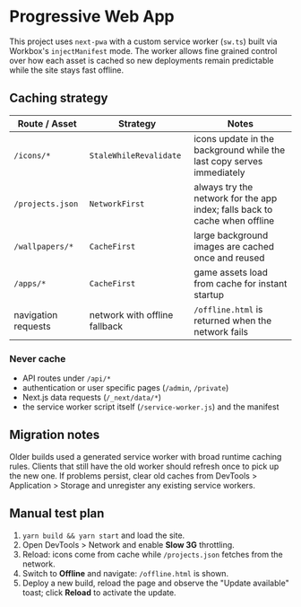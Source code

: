 # Progressive Web App

This project uses `next-pwa` with a custom service worker (`sw.ts`) built via Workbox's `injectManifest` mode. The worker allows fine grained control over how each asset is cached so new deployments remain predictable while the site stays fast offline.

## Caching strategy

| Route / Asset | Strategy | Notes |
|---------------|----------|-------|
| `/icons/*` | `StaleWhileRevalidate` | icons update in the background while the last copy serves immediately |
| `/projects.json` | `NetworkFirst` | always try the network for the app index; falls back to cache when offline |
| `/wallpapers/*` | `CacheFirst` | large background images are cached once and reused |
| `/apps/*` | `CacheFirst` | game assets load from cache for instant startup |
| navigation requests | network with offline fallback | `/offline.html` is returned when the network fails |

### Never cache
- API routes under `/api/*`
- authentication or user specific pages (`/admin`, `/private`)
- Next.js data requests (`/_next/data/*`)
- the service worker script itself (`/service-worker.js`) and the manifest

## Migration notes

Older builds used a generated service worker with broad runtime caching rules. Clients that still have the old worker should refresh once to pick up the new one. If problems persist, clear old caches from DevTools > Application > Storage and unregister any existing service workers.

## Manual test plan

1. `yarn build && yarn start` and load the site.
2. Open DevTools > Network and enable **Slow 3G** throttling.
3. Reload: icons come from cache while `/projects.json` fetches from the network.
4. Switch to **Offline** and navigate: `/offline.html` is shown.
5. Deploy a new build, reload the page and observe the "Update available" toast; click **Reload** to activate the update.
